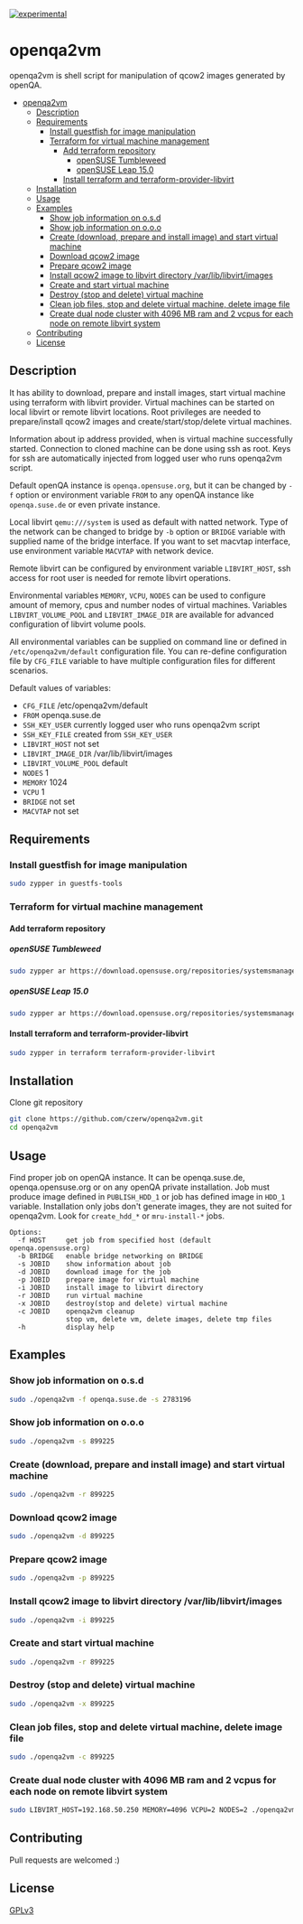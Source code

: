 [![experimental](http://badges.github.io/stability-badges/dist/experimental.svg)](http://github.com/badges/stability-badges)
# openqa2vm

openqa2vm is shell script for manipulation of qcow2 images generated by openQA.

<!--ts-->
   * [openqa2vm](#openqa2vm)
      * [Description](#description)
      * [Requirements](#requirements)
         * [Install guestfish for image manipulation](#install-guestfish-for-image-manipulation)
         * [Terraform for virtual machine management](#terraform-for-virtual-machine-management)
            * [Add terraform repository](#add-terraform-repository)
               * [openSUSE Tumbleweed](#opensuse-tumbleweed)
               * [openSUSE Leap 15.0](#opensuse-leap-150)
            * [Install terraform and terraform-provider-libvirt](#install-terraform-and-terraform-provider-libvirt)
      * [Installation](#installation)
      * [Usage](#usage)
      * [Examples](#examples)
         * [Show job information on o.s.d](#show-job-information-on-osd)
         * [Show job information on o.o.o](#show-job-information-on-ooo)
         * [Create (download, prepare and install image) and start virtual machine](#create-download-prepare-and-install-image-and-start-virtual-machine)
         * [Download qcow2 image](#download-qcow2-image)
         * [Prepare qcow2 image](#prepare-qcow2-image)
         * [Install qcow2 image to libvirt directory /var/lib/libvirt/images](#install-qcow2-image-to-libvirt-directory-varliblibvirtimages)
         * [Create and start virtual machine](#create-and-start-virtual-machine)
         * [Destroy (stop and delete) virtual machine](#destroy-stop-and-delete-virtual-machine)
         * [Clean job files, stop and delete virtual machine, delete image file](#clean-job-files-stop-and-delete-virtual-machine-delete-image-file)
         * [Create dual node cluster with 4096 MB ram and 2 vcpus for each node on remote libvirt system](#create-dual-node-cluster-with-4096-mb-ram-and-2-vcpus-for-each-node-on-remote-libvirt-system)
      * [Contributing](#contributing)
      * [License](#license)

<!-- Added by: petr, at: Wed Apr 10 16:16:30 CEST 2019 -->

<!--te-->

## Description 
It has ability to download, prepare and install images, start virtual machine using terraform with libvirt provider.
Virtual machines can be started on local libvirt or remote libvirt locations. Root privileges are needed to prepare/install qcow2 images and create/start/stop/delete
virtual machines. 

Information about ip address provided, when is virtual machine successfully started. Connection to cloned machine can be done using ssh as root. Keys for ssh are automatically injected from
logged user who runs openqa2vm script.

Default openQA instance is `openqa.opensuse.org`, but it can be changed by `-f` option or environment variable `FROM` to any openQA instance like `openqa.suse.de` or even private instance.
 
Local libvirt `qemu:///system` is used as default with natted network. Type of the network can be changed to bridge by `-b` option or `BRIDGE` variable with supplied name of the
bridge interface. If you want to set macvtap interface, use environment variable `MACVTAP` with network device.

Remote libvirt can be configured by environment variable `LIBVIRT_HOST`, ssh access for root user is needed for remote libvirt operations.

Environmental variables `MEMORY`, `VCPU`, `NODES` can be used to configure amount of memory, cpus and number nodes of virtual machines.
Variables `LIBVIRT_VOLUME_POOL` and `LIBVIRT_IMAGE_DIR` are available for advanced configuration of libvirt volume pools.

All environmental variables can be supplied on command line or defined in `/etc/openqa2vm/default` configuration file.
You can re-define configuration file by `CFG_FILE` variable to have multiple configuration files for different scenarios.

Default values of variables:
* `CFG_FILE` /etc/openqa2vm/default
* `FROM` openqa.suse.de
* `SSH_KEY_USER` currently logged user who runs openqa2vm script
* `SSH_KEY_FILE` created from `SSH_KEY_USER`
* `LIBVIRT_HOST` not set
* `LIBVIRT_IMAGE_DIR` /var/lib/libvirt/images
* `LIBVIRT_VOLUME_POOL` default
* `NODES` 1 
* `MEMORY` 1024
* `VCPU` 1
* `BRIDGE` not set 
* `MACVTAP` not set

## Requirements

### Install guestfish for image manipulation

```bash
sudo zypper in guestfs-tools
```

### Terraform for virtual machine management

#### Add terraform repository

##### openSUSE Tumbleweed

```bash
sudo zypper ar https://download.opensuse.org/repositories/systemsmanagement:/terraform/openSUSE_Tumbleweed/systemsmanagement:terraform.repo
```

##### openSUSE Leap 15.0

```bash
sudo zypper ar https://download.opensuse.org/repositories/systemsmanagement:/terraform/openSUSE_Leap_15.0/systemsmanagement:terraform.repo
```

#### Install terraform and terraform-provider-libvirt

``` bash
sudo zypper in terraform terraform-provider-libvirt
```

## Installation

Clone git repository

```bash
git clone https://github.com/czerw/openqa2vm.git
cd openqa2vm 
```

## Usage

Find proper job on openQA instance. It can be openqa.suse.de, openqa.opensuse.org or on any openQA private installation.
Job must produce image defined in `PUBLISH_HDD_1` or job has defined image in `HDD_1` variable. Installation only jobs don't 
generate images, they are not suited for openqa2vm.  Look for `create_hdd_*` or `mru-install-*` jobs.

```
Options:
  -f HOST     get job from specified host (default openqa.opensuse.org) 
  -b BRIDGE   enable bridge networking on BRIDGE
  -s JOBID    show information about job
  -d JOBID    download image for the job
  -p JOBID    prepare image for virtual machine
  -i JOBID    install image to libvirt directory
  -r JOBID    run virtual machine
  -x JOBID    destroy(stop and delete) virtual machine
  -c JOBID    openqa2vm cleanup 
              stop vm, delete vm, delete images, delete tmp files
  -h          display help
```
## Examples

### Show job information on o.s.d
```bash
sudo ./openqa2vm -f openqa.suse.de -s 2783196
```

### Show job information on o.o.o
```bash
sudo ./openqa2vm -s 899225
```

### Create (download, prepare and install image) and start virtual machine
```bash
sudo ./openqa2vm -r 899225
```

### Download qcow2 image
```bash
sudo ./openqa2vm -d 899225
```

### Prepare qcow2 image
```bash
sudo ./openqa2vm -p 899225
```

### Install qcow2 image to libvirt directory /var/lib/libvirt/images
```bash
sudo ./openqa2vm -i 899225
```

### Create and start virtual machine
```bash
sudo ./openqa2vm -r 899225
```

### Destroy (stop and delete) virtual machine
```bash
sudo ./openqa2vm -x 899225
```

### Clean job files, stop and delete virtual machine, delete image file 
```bash
sudo ./openqa2vm -c 899225
```

### Create dual node cluster with 4096 MB ram and 2 vcpus for each node on remote libvirt system
```bash
sudo LIBVIRT_HOST=192.168.50.250 MEMORY=4096 VCPU=2 NODES=2 ./openqa2vm -b br0 -x 899225
```

## Contributing
Pull requests are welcomed :) 

## License
[GPLv3](https://choosealicense.com/licenses/gpl-3.0/)

